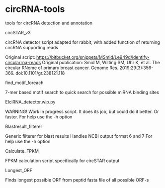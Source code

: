 # circRNA-tools
tools for circRNA detection and annotation

 circSTAR_v3

  circRNA detector script adapted for rabbit, with added function of returning circRNA supporting reads

  Original script: https://bitbucket.org/snippets/MSmid/Le949d/identify-circularrna-reads
  Original publication: Smid M, Wilting SM, Uhr K, et al. The circular RNome of primary breast cancer. Genome Res. 2019;29(3):356-366. doi:10.1101/gr.238121.118

 find_motif_foreach

  7-mer based motif search to quick search for possible miRNA binding sites

 EIciRNA_detector.wip.py

  WARNING! Work in progress script. It does its job, but could do it better. Or faster.
  For help use the -h option

 Blastresult_filterer

  Generic filterer for blast results
  Handles NCBI output format 6 and 7
  For help use the -h option
  
 Calculate_FPKM

  FPKM calculation script specifically for circSTAR output
  
 Longest_ORF

  Finds longest possible ORF from peptid fasta file of all possible ORF-s
  
 
